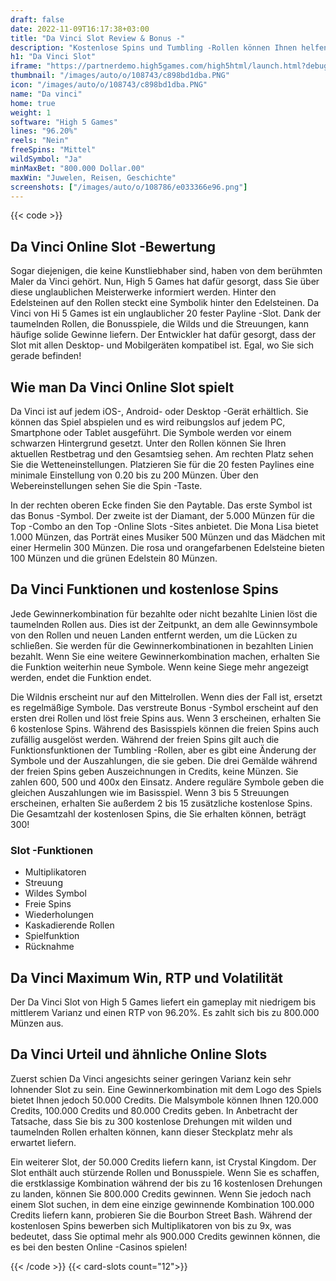 ```yaml
---
draft: false
date: 2022-11-09T16:17:38+03:00
title: "Da Vinci Slot Review & Bonus -"
description: "Kostenlose Spins und Tumbling -Rollen können Ihnen helfen, bis zu 800.000 Münzen zu gewinnen! Lesen Sie unsere Rezension des Da Vinci -Slot von High 5 Games! Enthält RTP- und Bonusfunktionen."
h1: "Da Vinci Slot"
iframe: "https://partnerdemo.high5games.com/high5html/launch.html?debug=true&slamEnabled=on&slamWaitTime=0&playMode=R&currencyCode=USD&languageCode=en&siteId=FlashLobby&engine=default&quality=HIGH&userId=tester43168933&gameID=1448"
thumbnail: "/images/auto/o/108743/c898bd1dba.PNG"
icon: "/images/auto/o/108743/c898bd1dba.PNG"
name: "Da vinci"
home: true
weight: 1
software: "High 5 Games"
lines: "96.20%"
reels: "Nein"
freeSpins: "Mittel"
wildSymbol: "Ja"
minMaxBet: "800.000 Dollar.00"
maxWin: "Juwelen, Reisen, Geschichte"
screenshots: ["/images/auto/o/108786/e033366e96.png"]
---
```


{{< code >}}<h2>Da Vinci Online Slot -Bewertung</h2><p>Sogar diejenigen, die keine Kunstliebhaber sind, haben von dem berühmten Maler da Vinci gehört. Nun, High 5 Games hat dafür gesorgt, dass Sie über diese unglaublichen Meisterwerke informiert werden. Hinter den Edelsteinen auf den Rollen steckt eine Symbolik hinter den Edelsteinen. Da Vinci von Hi 5 Games ist ein unglaublicher 20 fester Payline -Slot. Dank der taumelnden Rollen, die Bonusspiele, die Wilds und die Streuungen, kann häufige solide Gewinne liefern. Der Entwickler hat dafür gesorgt, dass der Slot mit allen Desktop- und Mobilgeräten kompatibel ist. Egal, wo Sie sich gerade befinden!</p><h2>Wie man Da Vinci Online Slot spielt</h2><p>Da Vinci ist auf jedem iOS-, Android- oder Desktop -Gerät erhältlich. Sie können das Spiel abspielen und es wird reibungslos auf jedem PC, Smartphone oder Tablet ausgeführt. Die Symbole werden vor einem schwarzen Hintergrund gesetzt. Unter den Rollen können Sie Ihren aktuellen Restbetrag und den Gesamtsieg sehen. Am rechten Platz sehen Sie die Wetteneinstellungen. Platzieren Sie für die 20 festen Paylines eine minimale Einstellung von 0.20 bis zu 200 Münzen. Über den Webereinstellungen sehen Sie die Spin -Taste.</p><p>In der rechten oberen Ecke finden Sie den Paytable. Das erste Symbol ist das Bonus -Symbol. Der zweite ist der Diamant, der 5.000 Münzen für die Top -Combo an den Top -Online Slots -Sites anbietet. Die Mona Lisa bietet 1.000 Münzen, das Porträt eines Musiker 500 Münzen und das Mädchen mit einer Hermelin 300 Münzen. Die rosa und orangefarbenen Edelsteine bieten 100 Münzen und die grünen Edelstein 80 Münzen.</p><h2>Da Vinci Funktionen und kostenlose Spins</h2><p>Jede Gewinnerkombination für bezahlte oder nicht bezahlte Linien löst die taumelnden Rollen aus. Dies ist der Zeitpunkt, an dem alle Gewinnsymbole von den Rollen und neuen Landen entfernt werden, um die Lücken zu schließen. Sie werden für die Gewinnerkombinationen in bezahlten Linien bezahlt. Wenn Sie eine weitere Gewinnerkombination machen, erhalten Sie die Funktion weiterhin neue Symbole. Wenn keine Siege mehr angezeigt werden, endet die Funktion endet.</p><p>Die Wildnis erscheint nur auf den Mittelrollen. Wenn dies der Fall ist, ersetzt es regelmäßige Symbole. Das verstreute Bonus -Symbol erscheint auf den ersten drei Rollen und löst freie Spins aus. Wenn 3 erscheinen, erhalten Sie 6 kostenlose Spins. Während des Basisspiels können die freien Spins auch zufällig ausgelöst werden. Während der freien Spins gilt auch die Funktionsfunktionen der Tumbling -Rollen, aber es gibt eine Änderung der Symbole und der Auszahlungen, die sie geben. Die drei Gemälde während der freien Spins geben Auszeichnungen in Credits, keine Münzen. Sie zahlen 600, 500 und 400x den Einsatz. Andere reguläre Symbole geben die gleichen Auszahlungen wie im Basisspiel. Wenn 3 bis 5 Streuungen erscheinen, erhalten Sie außerdem 2 bis 15 zusätzliche kostenlose Spins. Die Gesamtzahl der kostenlosen Spins, die Sie erhalten können, beträgt 300!</p><h3>
Slot -Funktionen</h3><ul>
<li></span>
Multiplikatoren</li>
<li></span>
Streuung</li>
<li></span>
Wildes Symbol</li>
<li></span>
Freie Spins</li>
<li></span>
Wiederholungen</li>
<li></span>
Kaskadierende Rollen</li>
<li></span>
Spielfunktion</li>
<li></span>
Rücknahme</li></ul><h2>Da Vinci Maximum Win, RTP und Volatilität</h2><p>Der Da Vinci Slot von High 5 Games liefert ein gameplay mit niedrigem bis mittlerem Varianz und einen RTP von 96.20%. Es zahlt sich bis zu 800.000 Münzen aus.</p><h2>Da Vinci Urteil und ähnliche Online Slots</h2><p>Zuerst schien Da Vinci angesichts seiner geringen Varianz kein sehr lohnender Slot zu sein. Eine Gewinnerkombination mit dem Logo des Spiels bietet Ihnen jedoch 50.000 Credits. Die Malsymbole können Ihnen 120.000 Credits, 100.000 Credits und 80.000 Credits geben. In Anbetracht der Tatsache, dass Sie bis zu 300 kostenlose Drehungen mit wilden und taumelnden Rollen erhalten können, kann dieser Steckplatz mehr als erwartet liefern.</p><p>Ein weiterer Slot, der 50.000 Credits liefern kann, ist Crystal Kingdom. Der Slot enthält auch stürzende Rollen und Bonusspiele. Wenn Sie es schaffen, die erstklassige Kombination während der bis zu 16 kostenlosen Drehungen zu landen, können Sie 800.000 Credits gewinnen. Wenn Sie jedoch nach einem Slot suchen, in dem eine einzige gewinnende Kombination 100.000 Credits liefern kann, probieren Sie die Bourbon Street Bash. Während der kostenlosen Spins bewerben sich Multiplikatoren von bis zu 9x, was bedeutet, dass Sie optimal mehr als 900.000 Credits gewinnen können, die es bei den besten Online -Casinos spielen!</p>{{< /code >}}
{{< card-slots count="12">}}